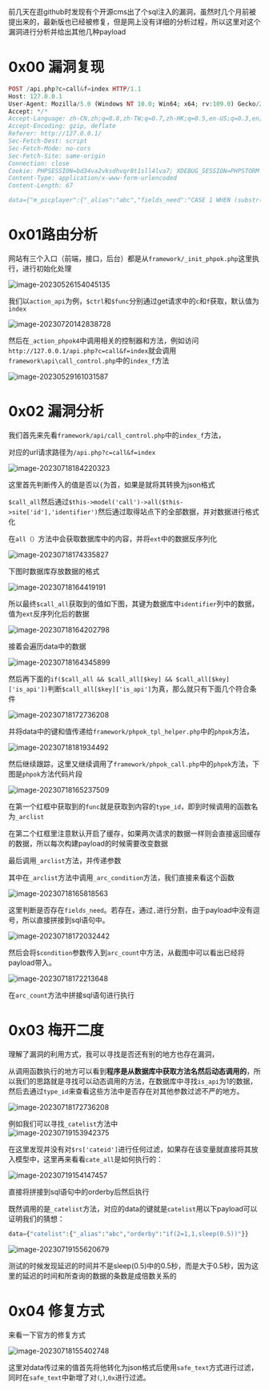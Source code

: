 前几天在逛github时发现有个开源cms出了个sql注入的漏洞，虽然时几个月前被提出来的，最新版也已经被修复，但是网上没有详细的分析过程，所以这里对这个漏洞进行分析并给出其他几种payload

0x00 漏洞复现
=========

```php
POST /api.php?c=call&f=index HTTP/1.1
Host: 127.0.0.1
User-Agent: Mozilla/5.0 (Windows NT 10.0; Win64; x64; rv:109.0) Gecko/20100101 Firefox/109.0
Accept: */*
Accept-Language: zh-CN,zh;q=0.8,zh-TW;q=0.7,zh-HK;q=0.5,en-US;q=0.3,en;q=0.2
Accept-Encoding: gzip, deflate
Referer: http://127.0.0.1/
Sec-Fetch-Dest: script
Sec-Fetch-Mode: no-cors
Sec-Fetch-Site: same-origin
Connection: close
Cookie: PHPSESSION=bd34va2vksdhvqr8t1sll4lva7; XDEBUG_SESSION=PHPSTORM
Content-Type: application/x-www-form-urlencoded
Content-Length: 67

data={"m_picplayer":{"_alias":"abc","fields_need":"CASE 1 WHEN (substr((select database()) from 1 for 1)=0x70) THEN sleep(5) ELSE 1 END"}}
```

0x01路由分析
========

网站有三个入口（前端，接口，后台）都是从`framework/_init_phpok.php`这里执行，进行初始化处理

![image-20230526154045135](https://shs3.b.qianxin.com/butian_public/f2057366114986e5ebb06e6d9735840f08951ea009ea9.jpg)

我们以`action_api`为例，`$ctrl`和`$func`分别通过get请求中的`c`和`f`获取，默认值为`index`

![image-20230720142838728](https://shs3.b.qianxin.com/butian_public/f729556df2e7fa5f88b04d3d8c1b8590c445244fa1226.jpg)

然后在`_action_phpok4`中调用相关的控制器和方法，例如访问`http://127.0.0.1/api.php?c=call&f=index`就会调用`framework\api\call_control.php`中的`index_f`方法

![image-20230529161031587](https://shs3.b.qianxin.com/butian_public/f793726d3f111534a2084cef64a37ced5fde3280ae336.jpg)

0x02 漏洞分析
=========

我们首先来先看`framework/api/call_control.php`中的`index_f`方法，

对应的url请求路径为`/api.php?c=call&f=index`

![image-20230718184220323](https://shs3.b.qianxin.com/butian_public/f347223aff02bff74528c2a3c1fa41f7e84ec0fd792e0.jpg)

这里首先判断传入的值是否以`{`为首，如果是就将其转换为json格式

`$call_all`然后通过`$this->model('call')->all($this->site['id'],'identifier')`然后通过取得站点下的全部数据，并对数据进行格式化

在`all（）`方法中会获取数据库中的内容，并将`ext`中的数据反序列化

![image-20230718174335827](https://shs3.b.qianxin.com/butian_public/f3162218b37ae175004906acf2c35b7fd4adf9ac708eb.jpg)

下图时数据库存放数据的格式

![image-20230718164419191](https://shs3.b.qianxin.com/butian_public/f1603628a815dc8a5b23aff8f23ec8c4a3a4bb81c834e.jpg)

所以最终`$call_all`获取到的值如下图，其键为数据库中`identifier`列中的数据，值为`ext`反序列化后的数据

![image-20230718164202798](https://shs3.b.qianxin.com/butian_public/f56246091877fa43ce69a51df02196c585954cfc94ca3.jpg)

接着会遍历data中的数据

![image-20230718164345899](https://shs3.b.qianxin.com/butian_public/f441079ae59fffeda10fcf55344cd69adaf9dfdb6b055.jpg)

然后再下面的`if($call_all && $call_all[$key] && $call_all[$key]['is_api'])`判断`$call_all[$key]['is_api']`为真，那么就只有下面几个符合条件

![image-20230718172736208](https://shs3.b.qianxin.com/butian_public/f45340250cf6a805d67d47be40d5195f422bed43a3c60.jpg)

并将data中的键和值传递给`framework/phpok_tpl_helper.php`中的`phpok`方法，

![image-20230718181934492](https://shs3.b.qianxin.com/butian_public/f2697073a0689bd1dc46c86cebb726e5279483b91896f.jpg)

然后继续跟踪，这里又继续调用了`framework/phpok_call.php`中的`phpok`方法，下图是`phpok`方法代码片段

![image-20230718165237509](https://shs3.b.qianxin.com/butian_public/f7341614794f04b2ca510a6fb1b0ea2a14480ceefe1eb.jpg)

在第一个红框中获取到的`func`就是获取到内容的`type_id`，即到时候调用的函数名为`_arclist`

在第二个红框里注意默认开启了缓存，如果两次请求的数据一样则会直接返回缓存的数据，所以每次构建payload的时候需要改变数据

最后调用`_arclist`方法，并传递参数

其中在`_arclist`方法中调用`_arc_condition`方法，我们直接来看这个函数

![image-20230718165818563](https://shs3.b.qianxin.com/butian_public/f885211985f5b52a74b024bd60bd116237744e1ba86cd.jpg)

这里判断是否存在`fields_need`。若存在，通过`,`进行分割，由于payload中没有逗号，所以直接拼接到sql语句中。

![image-20230718172032442](https://shs3.b.qianxin.com/butian_public/f493660dc8e700a4276c6994901ebcc9955833326a873.jpg)

然后会将`$condition`参数传入到`arc_count`中方法，从截图中可以看出已经将payload带入。

![image-20230718172213648](https://shs3.b.qianxin.com/butian_public/f6670262884dcc18abf9408333bf805de7981adce3a3c.jpg)

在`arc_count`方法中拼接sql语句进行执行

0x03 梅开二度
=========

理解了漏洞的利用方式，我可以寻找是否还有别的地方也存在漏洞，

从调用函数执行的地方可以看到**程序是从数据库中获取方法名然后动态调用的**，所以我们的思路就是寻找可以动态调用的方法，在数据库中寻找`is_api`为1的数据，然后去通过`type_id`来查看这些方法中是否存在对其他参数过滤不严的地方。

![image-20230718172736208](https://shs3.b.qianxin.com/butian_public/f45340250cf6a805d67d47be40d5195f422bed43a3c60.jpg)

例如我们可以寻找`_catelist`方法中  
![image-20230719153942375](https://shs3.b.qianxin.com/butian_public/f30328261cf7a00aa446b26f3a6433074a4af6583cf66.jpg)

在这里发现并没有对`$rs['cateid']`进行任何过滤，如果存在该变量就直接将其放入模型中，这里再来看看`cate_all`是如何执行的：

![image-20230719154147457](https://shs3.b.qianxin.com/butian_public/f928897bec9fe8a2089299d24cdaad4636b58aa7f435c.jpg)

直接将拼接到sql语句中的orderby后然后执行

既然调用的是`_catelist`方法，对应的data的键就是`catelist`用以下payload可以证明我们的猜想：

```php
data={"catelist":{"_alias":"abc","orderby":"if(2=1,1,sleep(0.5))"}}
```

![image-20230719155620679](https://shs3.b.qianxin.com/butian_public/f22550880f731de4106dc528cdcce4a6000f2c35c5e11.jpg)

测试的时候发现延迟的时间并不是sleep(0.5)中的0.5秒，而是大于0.5秒，因为这里的延迟的时间和所查询的数据的条数是成倍数关系的

0x04 修复方式
=========

来看一下官方的修复方式

![image-20230718155402748](https://shs3.b.qianxin.com/butian_public/f452836248007369e1a4913c81ee08a3e131899c8da38.jpg)

这里对data传过来的值首先将他转化为json格式后使用`safe_text`方式进行过滤，同时在`safe_text`中新增了对`(`,`)`,`0x`进行过滤。